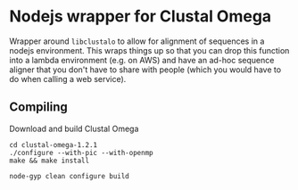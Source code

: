 # Nodejs wrapper for Clustal Omega

Wrapper around `libclustalo` to allow for alignment of sequences in a nodejs environment. This wraps things up
 so that you can drop this function into a lambda environment (e.g. on AWS) and have an ad-hoc sequence aligner
 that you don't have to share with people (which you would have to do when calling a web service).

## Compiling
Download and build Clustal Omega

```
cd clustal-omega-1.2.1
./configure --with-pic --with-openmp
make && make install
```

```
node-gyp clean configure build
```

